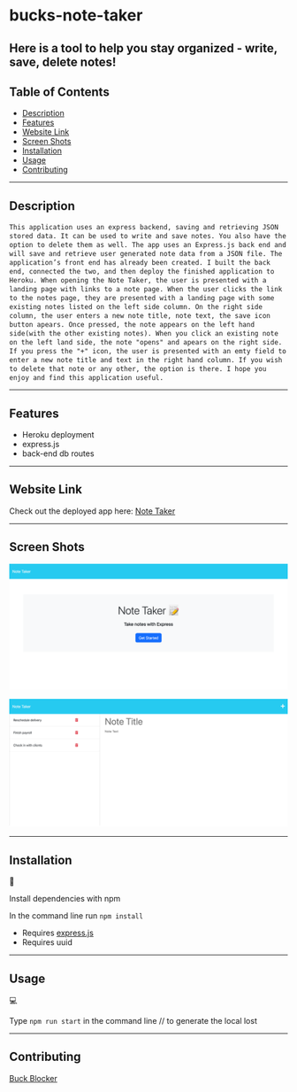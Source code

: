 # bucks-note-taker

## Here is a tool to help you stay organized - write, save, delete notes!

## Table of Contents

- [Description](#Description)
- [Features](#Features)
- [Website Link](#website-link)
- [Screen Shots](#screen-shots)
- [Installation](#installation)
- [Usage](#usage)
- [Contributing](#Contributing)

---

## Description

```
This application uses an express backend, saving and retrieving JSON stored data. It can be used to write and save notes. You also have the option to delete them as well. The app uses an Express.js back end and will save and retrieve user generated note data from a JSON file. The application’s front end has already been created. I built the back end, connected the two, and then deploy the finished application to Heroku. When opening the Note Taker, the user is presented with a landing page with links to a note page. When the user clicks the link to the notes page, they are presented with a landing page with some existing notes listed on the left side column. On the right side column, the user enters a new note title, note text, the save icon button apears. Once pressed, the note appears on the left hand side(with the other existing notes). When you click an existing note on the left land side, the note "opens" and apears on the right side. If you press the "+" icon, the user is presented with an emty field to enter a new note title and text in the right hand column. If you wish to delete that note or any other, the option is there. I hope you enjoy and find this application useful.
```

---

## Features

- Heroku deployment
- express.js
- back-end db routes

---

## Website Link

Check out the deployed app here: [Note Taker](https://salty-gorge-36612.herokuapp.com/)

---

## Screen Shots

![assets/salty-gorge-1.png](assets/salty-gorge-1.png)

![assets/salty-gorge-2.png](assets/salty-gorge-2.png)

---

## Installation

💾

Install dependencies with npm

In the command line run `npm install`

- Requires [express.js](https://expressjs.com/)
- Requires uuid

---

## Usage

💻

Type `npm run start` in the command line
// to generate the local lost

---

## Contributing

[Buck Blocker](https://github.com/bucknorris336)

[def]: #license
